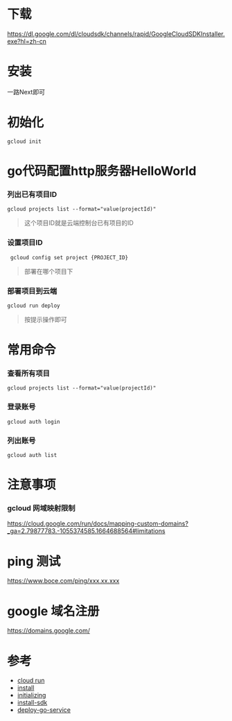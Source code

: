 # 下载
https://dl.google.com/dl/cloudsdk/channels/rapid/GoogleCloudSDKInstaller.exe?hl=zh-cn
# 安装
一路Next即可
# 初始化
```
gcloud init
```


# go代码配置http服务器HelloWorld
### 列出已有项目ID
```
gcloud projects list --format="value(projectId)"
```
> 这个项目ID就是云端控制台已有项目的ID
### 设置项目ID
```
 gcloud config set project {PROJECT_ID}
```
> 部署在哪个项目下
### 部署项目到云端
```
gcloud run deploy
```
> 按提示操作即可
# 常用命令
### 查看所有项目
```
gcloud projects list --format="value(projectId)"
```
### 登录账号
```
gcloud auth login
```
### 列出账号
```
gcloud auth list
```
# 注意事项
### gcloud 网域映射限制
https://cloud.google.com/run/docs/mapping-custom-domains?_ga=2.79877783.-1055374585.1664688564#limitations

# ping 测试
https://www.boce.com/ping/xxx.xx.xxx
# google 域名注册
https://domains.google.com/
# 参考
- [cloud run](https://cloud.google.com/run?hl=zh-cn)
- [install](https://cloud.google.com/sdk/docs/install?hl=zh-cn)
- [initializing](https://cloud.google.com/sdk/docs/initializing?hl=zh-cn)
- [install-sdk](https://cloud.google.com/sdk/docs/install-sdk?hl=zh-cn)
- [deploy-go-service](https://cloud.google.com/run/docs/quickstarts/build-and-deploy/deploy-go-service?hl=zh-cn)
